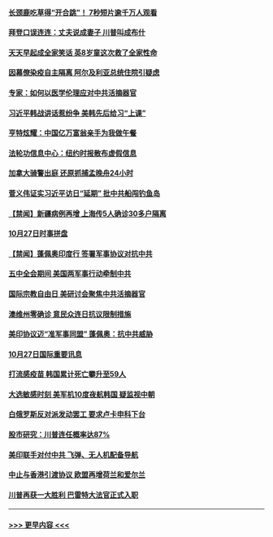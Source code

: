 #### [长颈鹿吃草得“开合跳”！ 7秒短片逾千万人观看](../pages/prog202/a102973622.md?t=10281702) 
#### [拜登口误连连：丈夫说成妻子 川普叫成布什](../pages/prog202/a102973623.md?t=10281702) 
#### [天天早起成全家笑话 英8岁童这次救了全家性命](../pages/prog202/a102973545.md?t=10281702) 
#### [因幕僚染疫自主隔离 阿尔及利亚总统住院引疑虑](../pages/prog202/a102973541.md?t=10281702) 
#### [专家：如何以医学伦理应对中共活摘器官](../pages/prog202/a102973468.md?t=10281702) 
#### [习近平韩战讲话惹纷争 美韩先后给习“上课”](../pages/prog202/a102973427.md?t=10281702) 
#### [亨特炫耀：中国亿万富翁亲手为我做午餐](../pages/prog202/a102973424.md?t=10281702) 
#### [法轮功信息中心：纽约时报散布虚假信息](../pages/prog202/a102971426.md?t=10281702) 
#### [加拿大骑警出庭 还原抓捕孟晚舟24小时](../pages/prog202/a102973246.md?t=10281702) 
#### [菅义伟证实习近平访日“延期” 批中共船闯钓鱼岛](../pages/prog202/a102973244.md?t=10281702) 
#### [【禁闻】新疆病例再增 上海传5人确诊30多户隔离](../pages/prog202/a102973306.md?t=10281702) 
#### [10月27日时事拼盘](../pages/prog202/a102973269.md?t=10281702) 
#### [【禁闻】蓬佩奥印度行 签署军事协议对抗中共](../pages/prog202/a102973220.md?t=10281702) 
#### [五中全会期间 美国两军事行动牵制中共](../pages/prog202/a102973154.md?t=10281702) 
#### [国际宗教自由日 美研讨会聚焦中共活摘器官](../pages/prog202/a102973148.md?t=10281702) 
#### [澳维州零确诊 意民众连日抗议限制措施](../pages/prog202/a102973104.md?t=10281702) 
#### [美印协议迈“准军事同盟” 蓬佩奥：抗中共威胁](../pages/prog202/a102973061.md?t=10281702) 
#### [10月27日国际重要讯息](../pages/prog202/a102972769.md?t=10281702) 
#### [打流感疫苗 韩国累计死亡攀升至59人](../pages/prog202/a102972748.md?t=10281702) 
#### [大选敏感时刻 美军机10度夜航韩国 疑监视中朝](../pages/prog202/a102972750.md?t=10281702) 
#### [白俄罗斯反对派发动罢工 要求卢卡申科下台](../pages/prog202/a102972654.md?t=10281702) 
#### [股市研究：川普连任概率达87%](../pages/prog202/a102972653.md?t=10281702) 
#### [美印联手对付中共 飞弹、无人机配备导航](../pages/prog202/a102972652.md?t=10281702) 
#### [中止与香港引渡协议 欧盟再增荷兰和爱尔兰](../pages/prog202/a102972612.md?t=10281702) 
#### [川普再获一大胜利 巴雷特大法官正式入职](../pages/prog202/a102972580.md?t=10281702) 

----
#### [ >>> 更早内容 <<< ](../indexes/prog202-earlier.md)
